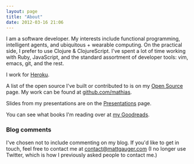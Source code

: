 ```yaml
---
layout: page
title: "About"
date: 2012-03-16 21:06
---
```


I am a software developer. My interests include functional programming, intelligent agents, and ubiquitous + wearable computing. On the practical side, I prefer to use Clojure & ClojureScript. I've spent a lot of time working with Ruby, JavaScript, and the standard assortment of developer tools: vim, emacs, git, and the rest.

I work for [Heroku](http://www.heroku.com/home).

A list of the open source I've built or contributed to is on my [Open Source](/open-source) page. My work can be found at [github.com/mathias](https://github.com/mathias).

Slides from my presentations are on the [Presentations](/presentations) page.

You can see what books I'm reading over at [my Goodreads](https://www.goodreads.com/mathiasx).

### Blog comments

I've chosen not to include commenting on my blog. If you'd like to get in touch, feel free to contact me at [contact@mattgauger.com](mailto:contact@mattgauger.com) (I no longer use Twitter, which is how I previously asked people to contact me.)
